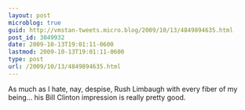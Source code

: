 ```yaml
---
layout: post
microblog: true
guid: http://vmstan-tweets.micro.blog/2009/10/13/4849894635.html
post_id: 3049932
date: 2009-10-13T19:01:11-0600
lastmod: 2009-10-13T19:01:11-0600
type: post
url: /2009/10/13/4849894635.html
---
```

As much as I hate, nay, despise, Rush Limbaugh with every fiber of my being... his Bill Clinton impression is really pretty good.
